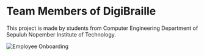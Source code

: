 # Team Members of DigiBraille
This project is made by students from Computer Engineering Department of Sepuluh Nopember Institute of Technology.

![Employee Onboarding](https://user-images.githubusercontent.com/68186227/87246700-981bb780-c481-11ea-8e43-db98a1e224ab.png)
